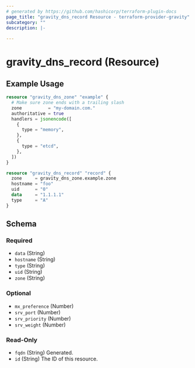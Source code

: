 ```yaml
---
# generated by https://github.com/hashicorp/terraform-plugin-docs
page_title: "gravity_dns_record Resource - terraform-provider-gravity"
subcategory: ""
description: |-
  
---
```


# gravity_dns_record (Resource)



## Example Usage

```terraform
resource "gravity_dns_zone" "example" {
  # Make sure zone ends with a trailing slash
  zone          = "my-domain.com."
  authoritative = true
  handlers = jsonencode([
    {
      type = "memory",
    },
    {
      type = "etcd",
    },
  ])
}

resource "gravity_dns_record" "record" {
  zone     = gravity_dns_zone.example.zone
  hostname = "foo"
  uid      = "0"
  data     = "1.1.1.1"
  type     = "A"
}
```

<!-- schema generated by tfplugindocs -->
## Schema

### Required

- `data` (String)
- `hostname` (String)
- `type` (String)
- `uid` (String)
- `zone` (String)

### Optional

- `mx_preference` (Number)
- `srv_port` (Number)
- `srv_priority` (Number)
- `srv_weight` (Number)

### Read-Only

- `fqdn` (String) Generated.
- `id` (String) The ID of this resource.
